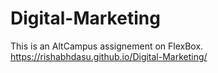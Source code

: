 # Digital-Marketing
This is an AltCampus assignement on FlexBox.
https://rishabhdasu.github.io/Digital-Marketing/

